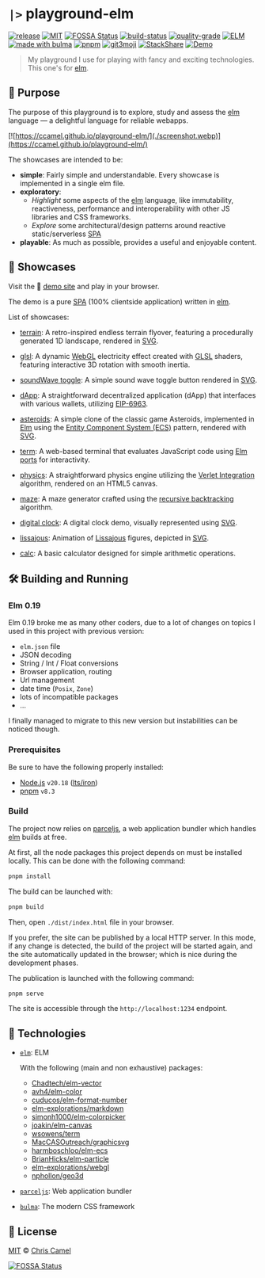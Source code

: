 # `|>` playground-elm

[![release](https://img.shields.io/github/release/ccamel/playground-elm.svg?style=flat)](https://github.com/ccamel/playground-elm/releases)
[![MIT](https://img.shields.io/badge/licence-MIT-lightgrey.svg?style=flat)](https://tldrlegal.com/license/mit-license)
[![FOSSA Status](https://app.fossa.io/api/projects/git%2Bgithub.com%2Fccamel%2Fplayground-elm.svg?type=shield)](https://app.fossa.io/projects/git%2Bgithub.com%2Fccamel%2Fplayground-elm?ref=badge_shield)
[![build-status](https://github.com/ccamel/playground-elm/actions/workflows/build.yml/badge.svg)](https://github.com/ccamel/playground-elm/actions/workflows/build.yml)
[![quality-grade](https://app.codacy.com/project/badge/Grade/05944c94318b4da3b8f438f8d441d869)](https://app.codacy.com/gh/ccamel/playground-elm/dashboard?branch=main)
[![ELM](https://img.shields.io/badge/elm-0.19.1-blue.svg?style=flat&logo=elm)](http://elm-lang.org/)
<a href="https://bulma.io/"><img height=20px src="https://bulma.io/assets/images/made-with-bulma.png" alt="made with bulma"></a>
[![pnpm](https://img.shields.io/badge/pnpm-%234a4a4a.svg?style=flat&logo=pnpm&logoColor=f69220)](https://pnpm.io)
[![git3moji](https://img.shields.io/badge/gitmoji-%20😜%20😍-FFDD67.svg?style=flat-square)](https://gitmoji.carloscuesta.me)
[![StackShare](https://img.shields.io/badge/tech-stack-0690fa.svg?style=flat&logo=stackshare)](https://stackshare.io/ccamel/playground-elm)
[![Demo](https://img.shields.io/badge/play-demo!-b30059.svg?style=flat)](https://ccamel.github.io/playground-elm/)

> My playground I use for playing with fancy and exciting technologies. This one's for [elm][].

## 🎯 Purpose

The purpose of this playground is to explore, study and assess the [elm][] language — a delightful language for reliable
webapps.

[![https://ccamel.github.io/playground-elm/](./screenshot.webp)](https://ccamel.github.io/playground-elm/)

The showcases are intended to be:

- **simple**: Fairly simple and understandable. Every showcase is implemented in a single elm file.
- **exploratory**:
  - _Highlight_ some aspects of the [elm][] language, like immutability, reactiveness, performance and interoperability
    with other JS libraries and CSS frameworks.
  - _Explore_ some architectural/design patterns around reactive static/serverless [SPA][]
- **playable**: As much as possible, provides a useful and enjoyable content.

## 🍿 Showcases

Visit the :small_blue_diamond: [demo site](https://ccamel.github.io/playground-elm/) and play in your browser.

The demo is a pure [SPA][] (100% clientside application) written in [elm][].

List of showcases:

- [terrain](https://ccamel.github.io/playground-elm/#terrain): A retro-inspired endless terrain flyover, featuring a procedurally generated 1D landscape, rendered in [SVG](https://en.wikipedia.org/wiki/Scalable_Vector_Graphics).

- [glsl](https://ccamel.github.io/playground-elm/#glsl): A dynamic [WebGL](https://www.khronos.org/webgl/) electricity effect created with [GLSL](https://en.wikipedia.org/wiki/OpenGL_Shading_Language) shaders, featuring interactive 3D rotation with smooth inertia.

- [soundWave toggle](https://ccamel.github.io/playground-elm/#sound-wave-toggle): A simple sound wave toggle button
  rendered in [SVG](https://en.wikipedia.org/wiki/Scalable_Vector_Graphics).

- [dApp](https://ccamel.github.io/playground-elm/#dapp): A straightforward decentralized application (dApp) that
  interfaces with various wallets, utilizing [EIP-6963](https://eips.ethereum.org/EIPS/eip-6963).

- [asteroids](https://ccamel.github.io/playground-elm/#asteroids): A simple clone of the classic game Asteroids,
  implemented in [Elm][] using the
  [Entity Component System (ECS)](https://en.wikipedia.org/wiki/Entity_component_system) pattern, rendered with
  [SVG](https://en.wikipedia.org/wiki/Scalable_Vector_Graphics).

- [term](https://ccamel.github.io/playground-elm/#term): A web-based terminal that evaluates JavaScript code using
  [Elm ports](https://guide.elm-lang.org/interop/ports.html) for interactivity.

- [physics](https://ccamel.github.io/playground-elm/#physics-engine): A straightforward physics engine utilizing the
  [Verlet Integration](https://en.wikipedia.org/wiki/Verlet_integration) algorithm, rendered on an HTML5 canvas.

- [maze](https://ccamel.github.io/playground-elm/#maze): A maze generator crafted using the
  [recursive backtracking](https://en.wikipedia.org/wiki/Maze_generation_algorithm#Recursive_backtracker) algorithm.

- [digital clock](https://ccamel.github.io/playground-elm/#digital-clock): A digital clock demo, visually represented
  using [SVG](https://en.wikipedia.org/wiki/Scalable_Vector_Graphics).

- [lissajous](https://ccamel.github.io/playground-elm/#lissajous): Animation of
  [Lissajous](https://en.wikipedia.org/wiki/Lissajous_curve) figures, depicted in
  [SVG](https://en.wikipedia.org/wiki/Scalable_Vector_Graphics).

- [calc](https://ccamel.github.io/playground-elm/#calc): A basic calculator designed for simple arithmetic operations.

## 🛠 Building and Running

### Elm 0.19

Elm 0.19 broke me as many other coders, due to a lot of changes on topics I used in this project with previous version:

- `elm.json` file
- JSON decoding
- String / Int / Float conversions
- Browser application, routing
- Url management
- date time (`Posix`, `Zone`)
- lots of incompatible packages
- ...

I finally managed to migrate to this new version but instabilities can be noticed though.

### Prerequisites

Be sure to have the following properly installed:

- [Node.js](https://nodejs.org/ru/) `v20.18` ([lts/iron](https://nodejs.org/en/blog/release/v20.18.1))
- [pnpm](https://pnpm.io/) `v8.3`

### Build

The project now relies on [parceljs][], a web application bundler which handles [elm][] builds at free.

At first, all the node packages this project depends on must be installed locally. This can be done with the following
command:

```bash
pnpm install
```

The build can be launched with:

```bash
pnpm build
```

Then, open `./dist/index.html` file in your browser.

If you prefer, the site can be published by a local HTTP server. In this mode, if any change is detected, the build of
the project will be started again, and the site automatically updated in the browser; which is nice during the
development phases.

The publication is launched with the following command:

```bash
pnpm serve
```

The site is accessible through the `http://localhost:1234` endpoint.

## 🔋 Technologies

- [`elm`](http://elm-lang.org/): ELM

  With the following (main and non exhaustive) packages:

  - [Chadtech/elm-vector](https://package.elm-lang.org/packages/Chadtech/elm-vector/latest/)
  - [avh4/elm-color](https://package.elm-lang.org/packages/avh4/elm-color/latest/)
  - [cuducos/elm-format-number](https://package.elm-lang.org/packages/cuducos/elm-format-number/latest/)
  - [elm-explorations/markdown](https://package.elm-lang.org/packages/elm-explorations/markdown/latest/)
  - [simonh1000/elm-colorpicker](https://package.elm-lang.org/packages/simonh1000/elm-colorpicker/latest/)
  - [joakin/elm-canvas](https://package.elm-lang.org/packages/joakin/elm-canvas/latest/)
  - [wsowens/term](https://package.elm-lang.org/packages/wsowens/term/latest/)
  - [MacCASOutreach/graphicsvg](https://package.elm-lang.org/packages/MacCASOutreach/graphicsvg/latest/)
  - [harmboschloo/elm-ecs](https://package.elm-lang.org/packages/harmboschloo/elm-ecs/latest/)
  - [BrianHicks/elm-particle](https://github.com/BrianHicks/elm-particle)
  - [elm-explorations/webgl](https://github.com/elm-explorations/webgl)
  - [nphollon/geo3d](https://github.com/nphollon/geo3d)

- [`parceljs`](https://parceljs.org/): Web application bundler
- [`bulma`](https://bulma.io/): The modern CSS framework

## 📜 License

[MIT][] © [Chris Camel][]

[![FOSSA Status](https://app.fossa.io/api/projects/git%2Bgithub.com%2Fccamel%2Fplayground-elm.svg?type=large)](https://app.fossa.io/projects/git%2Bgithub.com%2Fccamel%2Fplayground-elm?ref=badge_large)

[elm]: http://elm-lang.org/
[parceljs]: https://parceljs.org/
[spa]: https://en.wikipedia.org/wiki/Single-page_application
[chris camel]: https://github.com/ccamel
[mit]: https://tldrlegal.com/license/mit-license
